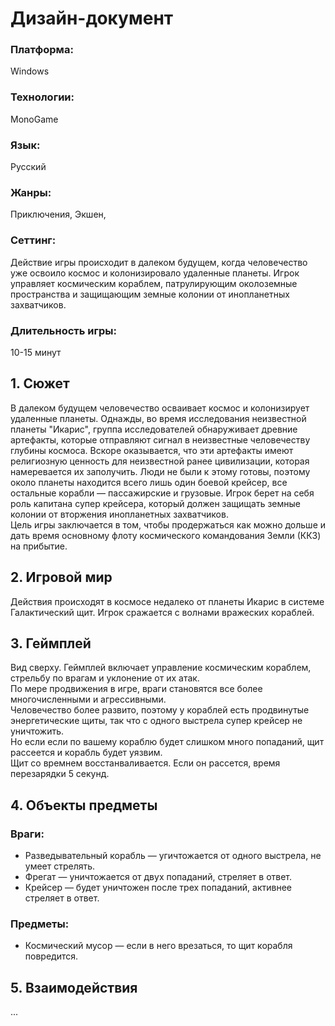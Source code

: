 # Дизайн-документ

### Платформа:

Windows

### Технологии:

MonoGame

### Язык:

Русский

### Жанры:

Приключения, Экшен, 

### Сеттинг:

Действие игры происходит в далеком будущем, когда человечество уже освоило космос и колонизировало удаленные планеты. Игрок управляет космическим кораблем, патрулирующим околоземные пространства и защищающим земные колонии от инопланетных захватчиков.

### Длительность игры:

10-15 минут

## 1. Сюжет

В далеком будущем человечество осваивает космос и колонизирует удаленные планеты. Однажды, во время исследования неизвестной планеты "Икарис", группа исследователей обнаруживает древние артефакты, которые отправляют сигнал в неизвестные человечеству глубины космоса. Вскоре оказывается, что эти артефакты имеют религиозную ценность для неизвестной ранее цивилизации, которая намеревается их заполучить. Люди не были к этому готовы, поэтому около планеты находится всего лишь один боевой крейсер, все остальные корабли — пассажирские и грузовые.
Игрок берет на себя роль капитана супер крейсера, который должен защищать земные колонии от вторжения инопланетных захватчиков.  
Цель игры заключается в том, чтобы продержаться как можно дольше и дать время основному флоту космического командования Земли (ККЗ) на прибытие.

## 2. Игровой мир

Действия происходят в космосе недалеко от планеты Икарис в системе Галактический щит.
Игрок сражается с волнами вражеских кораблей.

## 3. Геймплей

Вид сверху. Геймплей включает управление космическим кораблем, стрельбу по врагам и уклонение от их атак.  
По мере продвижения в игре, враги становятся все более многочисленными и агрессивными.  
Человечество более развито, поэтому у кораблей есть продвинутые энергетические щиты, так что с одного выстрела супер крейсер не уничтожить.  
Но если если по вашему кораблю будет слишком много попаданий, щит рассеется и корабль будет уязвим.  
Щит со времнем восстанваливается. Если он рассется, время перезарядки 5 секунд. 

## 4. Объекты предметы

### Враги:

* Разведывательный корабль — угичтожается от одного выстрела, не умеет стрелять.  
* Фрегат — уничтожается от двух попаданий, стреляет в ответ.  
* Крейсер — будет уничтожен после трех попаданий, активнее стреляет в ответ.
  
### Предметы:

* Космический мусор — если в него врезаться, то щит корабля повредится.

## 5. Взаимодействия

...